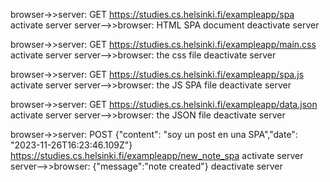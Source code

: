   browser->>server: GET https://studies.cs.helsinki.fi/exampleapp/spa
  activate server
  server-->>browser: HTML SPA document
  deactivate server

  browser->>server: GET https://studies.cs.helsinki.fi/exampleapp/main.css
  activate server
  server-->>browser: the css file
  deactivate server

  browser->>server: GET https://studies.cs.helsinki.fi/exampleapp/spa.js
  activate server
  server-->>browser: the JS SPA file
  deactivate server

  browser->>server: GET https://studies.cs.helsinki.fi/exampleapp/data.json
  activate server
  server-->>browser: the JSON file
  deactivate server

  browser->>server: POST {"content": "soy un post en una SPA","date": "2023-11-26T16:23:46.109Z"} https://studies.cs.helsinki.fi/exampleapp/new_note_spa
  activate server
  server-->>browser: {"message":"note created"}
  deactivate server
